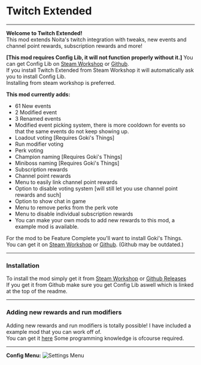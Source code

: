 # Twitch Extended
***
**Welcome to Twitch Extended!**  
This mod extends Noita's twitch integration with tweaks, new events and channel point rewards, subscription rewards and more!  

**[This mod requires Config Lib, it will not function properly without it.]**
You can get Config Lib on [Steam Workshop](https://steamcommunity.com/sharedfiles/filedetails/?id=2287710542) or [Github](https://github.com/EvaisaGiac/Config-Lib/releases/).  
If you install Twitch Extended from Steam Workshop it will automatically ask you to install Config Lib.  
Installing from steam workshop is preferred.  

**This mod currently adds:**
- 61 New events
- 2 Modified event
- 3 Renamed events
- Modified event picking system, there is more cooldown for events so that the same events do not keep showing up.
- Loadout voting [Requires Goki's Things]
- Run modifier voting 
- Perk voting
- Champion naming [Requires Goki's Things]
- Miniboss naming [Requires Goki's Things]
- Subscription rewards
- Channel point rewards
- Menu to easily link channel point rewards
- Option to disable voting system [will still let you use channel point rewards and such]
- Option to show chat in game
- Menu to remove perks from the perk vote
- Menu to disable individual subscription rewards
- You can make your own mods to add new rewards to this mod, a example mod is available.

For the mod to be Feature Complete you'll want to install Goki's Things.   
You can get it on [Steam Workshop](https://steamcommunity.com/sharedfiles/filedetails/?id=1975079109) or [Github](https://github.com/gokiburikin/gkbrkn_noita/releases). (Github may be outdated.)  
***
### Installation
To install the mod simply get it from [Steam Workshop](https://steamcommunity.com/sharedfiles/filedetails/?id=2258441901) or [Github Releases](https://github.com/EvaisaGiac/Twitch-Extended/releases)  
If you get it from Github make sure you get Config Lib aswell which is linked at the top of the readme.  

***
### Adding new rewards and run modifiers
Adding new rewards and run modifiers is totally possible! I have included a example mod that you can work off of.  
You can get it [here](https://github.com/EvaisaGiac/Twitch-Extended/releases)
Some programming knowledge is ofcourse required.  
***
**Config Menu:**
![Settings Menu](https://i.imgur.com/0hcXp98.png)
